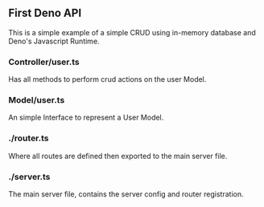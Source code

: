 ## First Deno API
This is a simple example of a simple CRUD using in-memory database and Deno's Javascript Runtime.

### Controller/user.ts
Has all methods to perform crud actions on the user Model.

### Model/user.ts
An simple Interface to represent a User Model.

### ./router.ts
Where all routes are defined then exported to the main server file.

### ./server.ts
The main server file, contains the server config and router registration.